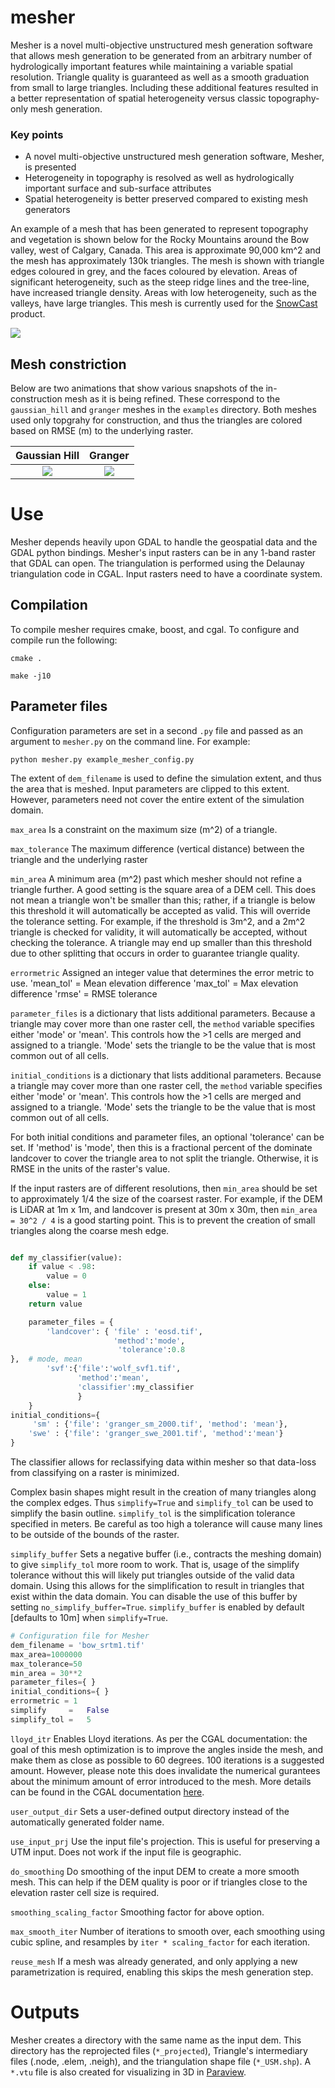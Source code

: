 # mesher

Mesher is a novel multi-objective unstructured mesh generation software that allows mesh generation to be generated from an arbitrary number of hydrologically important features while maintaining a variable spatial resolution. Triangle quality is guaranteed as well as a smooth graduation from small to large triangles. Including these additional features resulted in a better representation of spatial heterogeneity versus classic topography-only mesh generation. 

### Key points
*	A novel multi-objective unstructured mesh generation software, Mesher, is presented
*	Heterogeneity in topography is resolved as well as hydrologically important surface and sub-surface attributes
*	Spatial heterogeneity is better preserved compared to existing mesh generators


An example of a mesh that has been generated to represent topography and vegetation is shown below for the Rocky Mountains around the Bow valley, west of Calgary, Canada. This area is approximate 90,000 km^2 and the mesh has approximately 130k triangles. The mesh is shown with triangle edges coloured in grey, and the faces coloured by elevation. Areas of significant heterogeneity, such as the steep ridge lines and the tree-line, have increased triangle density. Areas with low heterogeneity, such as the valleys, have large triangles. This mesh is currently used for the [SnowCast](http://www.snowcast.ca) product.

![](images/mesh.png)

## Mesh constriction 
Below are two animations that show various snapshots of the in-construction mesh as it is being refined. These correspond to the `gaussian_hill` and `granger` meshes in the `examples` directory. Both meshes used only topgrahy for construction, and thus the triangles are colored based on RMSE (m) to the underlying raster.


Gaussian Hill             |  Granger
:-------------------------:|:-------------------------:
![](images/gauss.gif)  |  ![](images/granger.gif)




# Use
Mesher depends heavily upon GDAL to handle the geospatial data and the GDAL python bindings. Mesher's input rasters can be in any 1-band raster that GDAL can open. The triangulation is performed using the Delaunay triangulation code in CGAL. Input rasters need to have a coordinate system.

## Compilation
To compile mesher requires cmake, boost, and cgal. To configure and compile run the following:

```cmake .```

```make -j10```

## Parameter files
Configuration parameters are set in a second ```.py``` file and passed as an argument to `mesher.py` on the command line. For example:


```python mesher.py example_mesher_config.py```

The extent of ```dem_filename``` is used to define the simulation extent, and thus the area that is meshed. Input parameters are clipped to this extent. However, parameters need not cover the entire extent of the simulation domain.

```max_area``` Is a constraint on the maximum size (m^2) of a triangle.

```max_tolerance``` The maximum difference (vertical distance) between the triangle and the underlying raster

```min_area``` A minimum area (m^2) past which mesher should not refine a triangle further. A good setting is the square area of a DEM cell. This does not mean a triangle won't be smaller than this; rather, if a triangle is below this threshold it will automatically be accepted as valid. This will override the tolerance setting. For example, if the threshold is 3m^2, and a 2m^2 triangle is checked for validity, it will automatically be accepted, without checking the tolerance. A triangle may end up smaller than this threshold due to other splitting that occurs in order to guarantee triangle quality.

```errormetric``` Assigned an integer value that determines the error metric to use.
'mean_tol' = Mean elevation difference 
'max_tol' = Max elevation difference
'rmse'  = RMSE tolerance 

```parameter_files``` is a dictionary  that lists additional parameters. Because a triangle may cover more than one raster cell, the ```method``` variable specifies either 'mode' or 'mean'. This controls how the >1 cells are merged and assigned to a triangle. 'Mode' sets the triangle to be the value that is most common out of all cells.

```initial_conditions``` is a dictionary  that lists additional parameters. Because a triangle may cover more than one raster cell, the ```method``` variable specifies either 'mode' or 'mean'. This controls how the >1 cells are merged and assigned to a triangle. 'Mode' sets the triangle to be the value that is most common out of all cells.

For both initial conditions and parameter files, an optional 'tolerance' can be set. If 'method' is 'mode', then this is a fractional percent of the dominate landcover to cover the triangle area to not split the triangle. Otherwise, it is RMSE in the units of the raster's value.

If the input rasters are of different resolutions, then ```min_area``` should be set to approximately 1/4 the size of the coarsest raster. For example, if the DEM is LiDAR at 1m x 1m, and landcover is present at 30m x 30m, then `min_area = 30^2 / 4` is a good starting point. This is to prevent the creation of small triangles along the coarse mesh edge.

```python

def my_classifier(value):
    if value < .98:
        value = 0
    else:
        value = 1
    return value

    parameter_files = {
        'landcover': { 'file' : 'eosd.tif',
                       'method':'mode',
                        'tolerance':0.8
},  # mode, mean
        'svf':{'file':'wolf_svf1.tif',
               'method':'mean',
               'classifier':my_classifier
               }
    }
initial_conditions={
     'sm' : {'file': 'granger_sm_2000.tif', 'method': 'mean'},
    'swe' : {'file': 'granger_swe_2001.tif', 'method':'mean'}
}
```

The classifier allows for reclassifying data within mesher so that data-loss from classifying on a raster is minimized.

Complex basin shapes might result in the creation of many triangles along the complex edges. Thus ```simplify=True``` and ```simplify_tol``` can be used to simplify the basin outline. ```simplify_tol``` is the simplification tolerance specified in meters. Be careful as too high a tolerance will cause many lines to be outside of the bounds of the raster.

```simplify_buffer``` Sets a negative buffer (i.e., contracts the meshing domain) to give ```simplify_tol``` more room to work. That is, usage of the simplify tolerance without this will likely put triangles outside of the valid data domain. Using this allows for the simplification to result in triangles that exist within the data domain. You can disable the use of this buffer by setting ```no_simplify_buffer=True```. ```simplify_buffer``` is enabled by default [defaults to 10m] when ```simplify=True```.

```python
# Configuration file for Mesher
dem_filename = 'bow_srtm1.tif'
max_area=1000000
max_tolerance=50
min_area = 30**2
parameter_files={ }
initial_conditions={ } 
errormetric = 1 
simplify     =   False
simplify_tol =   5   
```

```lloyd_itr``` Enables Lloyd iterations. As per the CGAL documentation: the goal of this mesh optimization is to improve the angles inside the mesh, and make them as close as possible to 60 degrees. 100 iterations is a suggested amount. However, please note this does invalidate the numerical gurantees about the minimum amount of error introduced to the mesh. More details can be found in the CGAL documentation [here](https://doc.cgal.org/latest/Mesh_2/index.html#secMesh_2_optimization).
    
```user_output_dir``` Sets a user-defined output directory instead of the automatically generated folder name.

```use_input_prj``` Use the input file's projection. This is useful for preserving a UTM input. Does not work if the input file is geographic.

```do_smoothing```  Do smoothing of the input DEM to create a more smooth mesh. This can help if the DEM quality is poor or if triangles close to the elevation raster cell size is required.

```smoothing_scaling_factor``` Smoothing factor for above option.

```max_smooth_iter``` Number of iterations to smooth over, each smoothing using cubic spline, and resamples by ```iter * scaling_factor``` for each iteration.

```reuse_mesh``` If a mesh was already generated, and only applying a new parametrization is required, enabling this skips the mesh generation step.



# Outputs

Mesher creates a directory with the same name as the input dem. This directory has the reprojected files (```*_projected```), Triangle's intermediary files (.node, .elem, .neigh), and the triangulation shape file (```*_USM.shp```). A ```*.vtu``` file is also created for visualizing in 3D in [Paraview](http://www.paraview.org).
